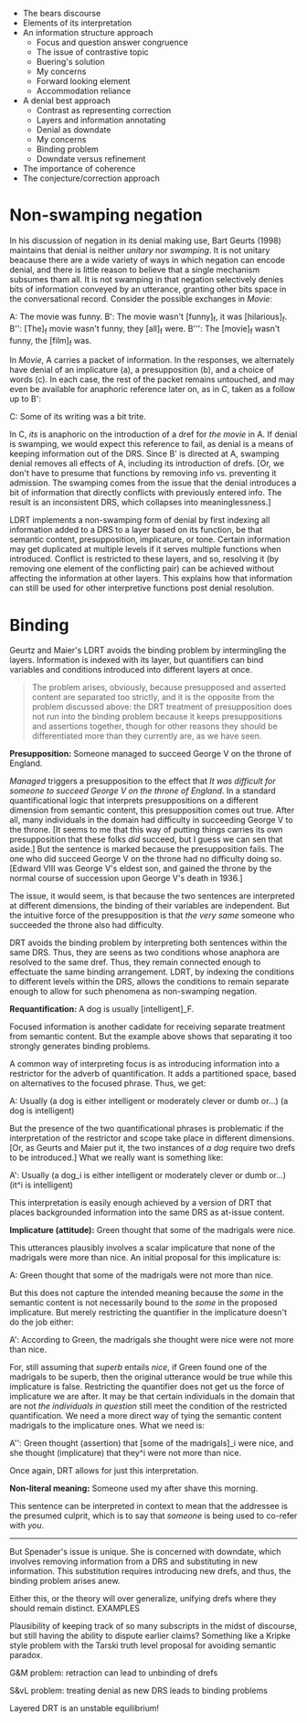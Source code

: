 + The bears discourse
+ Elements of its interpretation 
+ An information structure approach
  - Focus and question answer congruence
  - The issue of contrastive topic
  - Buering's solution
  - My concerns
  - Forward looking element
  - Accommodation reliance
+ A denial best approach
  - Contrast as representing correction
  - Layers and information annotating
  - Denial as downdate
  - My concerns
  - Binding problem
  - Downdate versus refinement
+ The importance of coherence
+ The conjecture/correction approach

# Non-swamping negation

In his discussion of negation in its denial making use, Bart Geurts (1998) maintains that denial is neither *unitary* nor *swamping*. It is not unitary beacause there are a wide variety of ways in which negation can encode denial, and there is little reason to believe that a single mechanism subsumes tham all. It is not swamping in that negation selectively denies bits of information conveyed by an utterance, granting other bits space in the conversational record. Consider the possible exchanges in *Movie*:

A: The movie was funny.
B': The movie wasn't [funny]<sub>f</sub>, it was [hilarious]<sub>f</sub>.
B'': [The]<sub>f</sub> movie wasn't funny, they [all]<sub>f</sub> were.
B''': The [movie]<sub>f</sub> wasn't funny, the [film]<sub>f</sub> was.

In *Movie*, A carries a packet of information. In the responses, we alternately have denial of an implicature (a), a presupposition (b), and a choice of words (c). In each case, the rest of the packet remains untouched, and may even be available for anaphoric reference later on, as in C, taken as a follow up to B':
  
C: Some of its writing was a bit trite.

In C, *its* is anaphoric on the introduction of a dref for *the movie* in A. If denial is swamping, we would expect this reference to fail, as denial is a means of keeping information out of the DRS. Since B' is directed at A, swamping denial removes all effects of A, including its introduction of drefs. [Or, we don't have to presume that functions by removing info vs. preventing it admission. The swamping comes from the issue that the denial introduces a bit of information that directly conflicts with previously entered info. The result is an inconsistent DRS, which collapses into meaninglessness.]

LDRT implements a non-swamping form of denial by first indexing all information added to a DRS to a layer based on its function, be that semantic content, presupposition, implicature, or tone. Certain information may get duplicated at multiple levels if it serves multiple functions when introduced. Conflict is restricted to these layers, and so, resolving it (by removing one element of the conflicting pair) can be achieved without affecting the information at other layers. This explains how that information can still be used for other interpretive functions post denial resolution.

# Binding

Geurtz and Maier's LDRT avoids the binding problem by intermingling the layers. Information is indexed with its layer, but quantifiers can bind variables and conditions introduced into different layers at once.

> The problem arises, obviously, because presupposed and asserted content are separated too strictly, and it is the opposite from the problem discussed above: the DRT treatment of presupposition does not run into the binding problem because it keeps presuppositions and assertions together, though for other reasons they should be differentiated more than they currently are, as we have seen.

**Presupposition:** Someone managed to succeed George V on the throne of England.

*Managed* triggers a presupposition to the effect that *It was difficult for someone to succeed George V on the throne of England*. In a standard quantificational logic that interprets presuppositions on a different dimension from semantic content, this presupposition comes out true. After all, many individuals in the domain had difficulty in succeeding George V to the throne. [It seems to me that this way of putting things carries its own presupposition that these folks *did* succeed, but I guess we can sen that aside.] But the sentence is marked because the presupposition fails. The one who did succeed George V on the throne had no difficulty doing so. [Edward VIII was George V's eldest son, and gained the throne by the normal course of succession upon George V's death in 1936.]

The issue, it would seem, is that because the two sentences are interpreted at different dimensions, the binding of their variables are independent. But the intuitive force of the presupposition is that *the very same* someone who succeeded the throne also had difficulty.

DRT avoids the binding problem by interpreting both sentences within the same DRS. Thus, they are seens as two conditions whose anaphora are resolved to the same dref. Thus, they remain connected enough to effectuate the same binding arrangement. LDRT, by indexing the conditions to different levels within the DRS, allows the conditions to remain separate enough to allow for such phenomena as non-swamping negation.

**Requantification:** A dog is usually [intelligent]_F.

Focused information is another cadidate for receiving separate treatment from semantic content. But the example above shows that separating it too strongly generates binding problems.

A common way of interpreting focus is as introducing information into a restrictor for the adverb of quantification. It adds a partitioned space, based on alternatives to the focused phrase. Thus, we get:
  
A: Usually (a dog is either intelligent or moderately clever or dumb or...) (a dog is intelligent)

But the presence of the two quantificational phrases is problematic if the interpretation of the restrictor and scope take place in different dimensions. [Or, as Geurts and Maier put it, the two instances of *a dog* require two drefs to be introduced.] What we really want is something like:
  
A': Usually (a dog_i is either intelligent or moderately clever or dumb or...)(it^i is intelligent)

This interpretation is easily enough achieved by a version of DRT that places backgrounded information into the same DRS as at-issue content.

**Implicature (attitude):** Green thought that some of the madrigals were nice.

This utterances plausibly involves a scalar implicature that none of the madrigals were more than nice. An initial proposal for this implicature is:

A: Green thought that some of the madrigals were not more than nice.

But this does not capture the intended meaning because the *some* in the semantic content is not necessarily bound to the *some* in the proposed implicature. But merely restricting the quantifier in the implicature doesn't do the job either:
  
A': According to Green, the madrigals she thought were nice were not more than nice.

For, still assuming that *superb* entails *nice*, if Green found one of the madrigals to be superb, then the original utterance would be true while this implicature is false. Restricting the quantifier does not get us the force of implicature we are after. It may be that certain individuals in the domain that are not *the individuals in question* still meet the condition of the restricted quantification. We need a more direct way of tying the semantic content madrigals to the implicature ones. What we need is:

A'': Green thought (assertion) that [some of the madrigals]_i were nice, and she thought (implicature) that they^i were not more than nice.

Once again, DRT allows for just this interpretation.

**Non-literal meaning:** Someone used my after shave this morning.

This sentence can be interpreted in context to mean that the addressee is the presumed culprit, which is to say that *someone* is being used to co-refer with *you*.

* * * * *

But Spenader's issue is unique.  She is concerned with downdate, which involves removing information from a DRS and substituting in new information.  This substitution requires introducing new drefs, and thus, the binding problem arises anew.

Either this, or the theory will over generalize, unifying drefs where they should remain distinct.  EXAMPLES

Plausibility of keeping track of so many subscripts in the midst of discourse, but still having the ability to dispute earlier claims?  Something like a Kripke style problem with the Tarski truth level proposal for avoiding semantic paradox.

G&M problem: retraction can lead to unbinding of drefs

S&vL problem: treating denial as new DRS leads to binding problems

Layered DRT is an unstable equilibrium!
